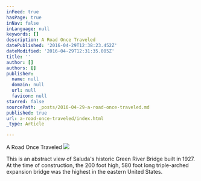 ```yaml
---
inFeed: true
hasPage: true
inNav: false
inLanguage: null
keywords: []
description: A Road Once Traveled
datePublished: '2016-04-29T12:38:23.452Z'
dateModified: '2016-04-29T12:31:35.005Z'
title: ''
author: []
authors: []
publisher:
  name: null
  domain: null
  url: null
  favicon: null
starred: false
sourcePath: _posts/2016-04-29-a-road-once-traveled.md
published: true
url: a-road-once-traveled/index.html
_type: Article

---
```

A Road Once Traveled
![](https://the-grid-user-content.s3-us-west-2.amazonaws.com/f5bc1f54-0e23-4f93-b91e-ad6ba7744f9e.jpg)

This is an abstract view of Saluda's historic Green River Bridge built in 1927\. At the time of construction, the 200 foot high, 580 foot long triple-arched expansion bridge was the highest in the eastern United States.